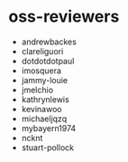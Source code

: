 # oss-reviewers
* andrewbackes
* clareliguori
* dotdotdotpaul
* imosquera
* jammy-louie
* jmelchio
* kathrynlewis
* kevinawoo
* michaeljqzq
* mybayern1974
* ncknt
* stuart-pollock
